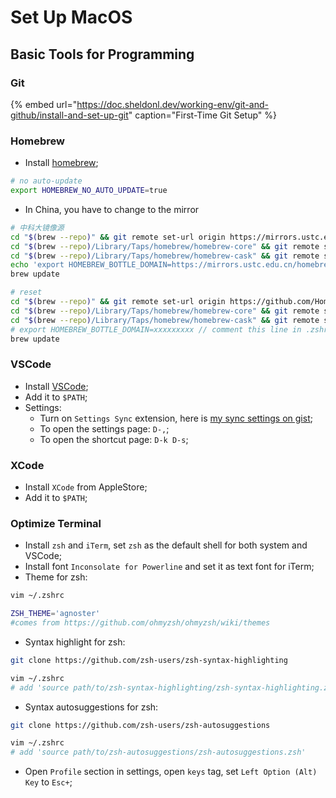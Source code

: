 # Set Up MacOS

## Basic Tools for Programming

### Git

{% embed url="https://doc.sheldonl.dev/working-env/git-and-github/install-and-set-up-git" caption="First-Time Git Setup" %}

### Homebrew

- Install [homebrew](https://brew.sh);

```bash
# no auto-update
export HOMEBREW_NO_AUTO_UPDATE=true
```
- In China, you have to change to the mirror

```bash
# 中科大镜像源
cd "$(brew --repo)" && git remote set-url origin https://mirrors.ustc.edu.cn/brew.git
cd "$(brew --repo)/Library/Taps/homebrew/homebrew-core" && git remote set-url origin https://mirrors.ustc.edu.cn/homebrew-core.git
cd "$(brew --repo)/Library/Taps/homebrew/homebrew-cask" && git remote set-url origin https://mirrors.ustc.edu.cn/homebrew-cask.git
echo 'export HOMEBREW_BOTTLE_DOMAIN=https://mirrors.ustc.edu.cn/homebrew-bottles' >> ~/.zshrc
brew update

# reset
cd "$(brew --repo)" && git remote set-url origin https://github.com/Homebrew/brew.git
cd "$(brew --repo)/Library/Taps/homebrew/homebrew-core" && git remote set-url origin https://github.com/Homebrew/homebrew-core.git
cd "$(brew --repo)/Library/Taps/homebrew/homebrew-cask" && git remote set-url origin https://github.com/Homebrew/homebrew-cask.git
# export HOMEBREW_BOTTLE_DOMAIN=xxxxxxxxx // comment this line in .zshrc
brew update
```

### VSCode

- Install [VSCode](https://code.visualstudio.com/);
- Add it to `$PATH`;
- Settings:
  - Turn on `Settings Sync` extension, here is
    [my sync settings on gist](https://gist.github.com/sheldonldev/755e01f398a95ce339b302ad9a77ea19);
  - To open the settings page: `D-,`;
  - To open the shortcut page: `D-k D-s`;

### XCode

- Install `XCode` from AppleStore;
- Add it to `$PATH`;

### Optimize Terminal

- Install `zsh` and `iTerm`, set `zsh` as the default shell for both system and VSCode;
- Install font `Inconsolate for Powerline` and set it as text font for iTerm;
- Theme for zsh:

```bash
vim ~/.zshrc

ZSH_THEME='agnoster'
#comes from https://github.com/ohmyzsh/ohmyzsh/wiki/themes
```

- Syntax highlight for zsh:

```bash
git clone https://github.com/zsh-users/zsh-syntax-highlighting

vim ~/.zshrc
# add 'source path/to/zsh-syntax-highlighting/zsh-syntax-highlighting.zsh'
```

- Syntax autosuggestions for zsh:

```bash
git clone https://github.com/zsh-users/zsh-autosuggestions

vim ~/.zshrc
# add 'source path/to/zsh-autosuggestions/zsh-autosuggestions.zsh'
```

- Open `Profile` section in settings, open `keys` tag, set `Left Option (Alt) Key` to `Esc+`;

